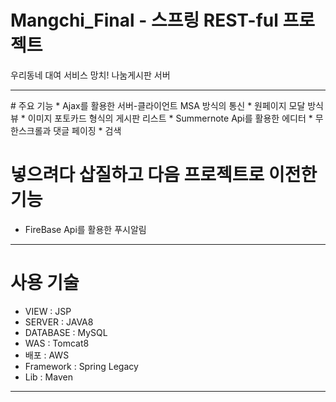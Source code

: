 # Mangchi_Final - 스프링 REST-ful 프로젝트
우리동네 대여 서비스 망치! 나눔게시판 서버    

<hr />
# 주요 기능    
* Ajax를 활용한 서버-클라이언트 MSA 방식의 통신     
* 원페이지 모달 방식 뷰
* 이미지 포토카드 형식의 게시판 리스트  
* Summernote Api를 활용한 에디터
* 무한스크롤과 댓글 페이징   
* 검색    

# 넣으려다 삽질하고 다음 프로젝트로 이전한 기능    
* FireBase Api를 활용한 푸시알림

<hr />

# 사용 기술    
* VIEW : JSP     
* SERVER : JAVA8    
* DATABASE : MySQL    
* WAS : Tomcat8    
* 배포 : AWS    
* Framework : Spring Legacy   
* Lib : Maven

<hr />
